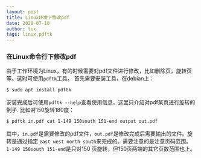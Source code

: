 ```yaml
---
layout: post
title: Linux环境下修改pdf
date: 2020-07-10
author: tux
tags: linux,pdftk
---
```


### 在Linux命令行下修改pdf

由于工作环境为Linux，有的时候需要对pdf文件进行修改，比如删除页，旋转页等。这时可使用`pdftk`工具。
首先需要安装工具，在debian上：
```bash
$ sudo apt install pdftk
```

安装完成后可使用`pdftk --help`查看使用信息，这里只介绍对pdf某页进行旋转的例子.
比如对150旋转180度：
```bash
$ pdftk in.pdf cat 1-149 150south 151-end output out.pdf
```
其中，`in.pdf`是需要修改的pdf文件，`out.pdf`是修改完成后需要输出的文件。旋转是通过指定
`east west north south`来完成的。需要注意的是注意页码范围。`1-149 150south 151-end`是只对150
页旋转，但150页两端的其它页数范围也上。
